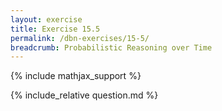 ```yaml
---
layout: exercise
title: Exercise 15.5
permalink: /dbn-exercises/15-5/
breadcrumb: Probabilistic Reasoning over Time
---
```


{% include mathjax_support %}

<div><i class="arrow-up" data-chapter="dbn-exercises" data-exercise="ex_5" data-rating="0"></i></div>
{% include_relative question.md %}
